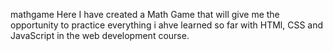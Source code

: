 mathgame
Here I have created a Math Game that will give me the opportunity to practice everything i ahve learned so far with  HTMl, CSS and JavaScript in the web development course. 
